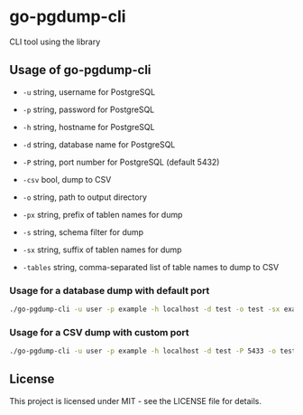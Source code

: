 # go-pgdump-cli

CLI tool using the library

## Usage of go-pgdump-cli

- `-u` string, username for PostgreSQL

- `-p` string, password for PostgreSQL

- `-h` string, hostname for PostgreSQL

- `-d` string, database name for PostgreSQL

- `-P` string, port number for PostgreSQL (default 5432)

- `-csv` bool, dump to CSV

- `-o` string, path to output directory

- `-px` string, prefix of tablen names for dump

- `-s` string, schema filter for dump

- `-sx` string, suffix of tablen names for dump

- `-tables` string, comma-separated list of table names to dump to CSV

### Usage for a database dump with default port

```bash
./go-pgdump-cli -u user -p example -h localhost -d test -o test -sx example -px test -s myschema
```

### Usage for a CSV dump with custom port

```bash
./go-pgdump-cli -u user -p example -h localhost -d test -P 5433 -o test -csv -tables employees,departments
```

## License

This project is licensed under MIT - see the LICENSE file for details.
